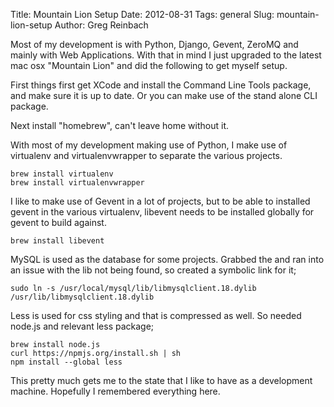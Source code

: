 Title: Mountain Lion Setup
Date: 2012-08-31
Tags: general
Slug: mountain-lion-setup
Author: Greg Reinbach

Most of my development is with Python, Django, Gevent, ZeroMQ and mainly with Web Applications. With that in mind I just upgraded to the latest mac osx "Mountain Lion" and did the following to get myself setup.

First things first get XCode and install the Command Line Tools package, and make sure it is up to date. Or you can make use of the stand alone CLI package.

Next install "homebrew", can't leave home without it.

With most of my development making use of Python, I make use of virtualenv and virtualenvwrapper to separate the various projects.

    brew install virtualenv
    brew install virtualenvwrapper

I like to make use of Gevent in a lot of projects, but to be able to installed gevent in the various virtualenv, libevent needs to be installed globally for gevent to build against.

    brew install libevent

MySQL is used as the database for some projects. Grabbed the  and ran into an issue with the lib not being found, so created a symbolic link for it;

    sudo ln -s /usr/local/mysql/lib/libmysqlclient.18.dylib /usr/lib/libmysqlclient.18.dylib

Less is used for css styling and that is compressed as well. So needed node.js and relevant less package;

    brew install node.js
    curl https://npmjs.org/install.sh | sh
    npm install --global less

This pretty much gets me to the state that I like to have as a development machine. Hopefully I remembered everything here.
   

